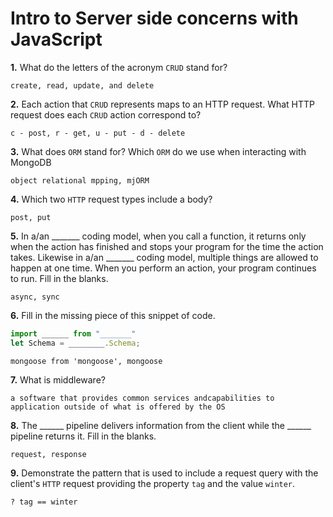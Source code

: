 # Intro to Server side concerns with JavaScript

**1.** What do the letters of the acronym `CRUD` stand for?
<!-- enter you answer in the space below -->
```
create, read, update, and delete
```
**2.** Each action that `CRUD` represents maps to an HTTP request. What HTTP request does each `CRUD` action correspond to?
<!-- enter you answer in the space below -->
```
c - post, r - get, u - put - d - delete
```
**3.** What does `ORM` stand for? Which `ORM` do we use when interacting with MongoDB
<!-- enter you answer in the space below -->
```
object relational mpping, mjORM
```
**4.** Which two `HTTP` request types include a body?
<!-- enter you answer in the space below -->
```
post, put
```
**5.** In a/an _______ coding model, when you call a function, it returns only when the action has finished and stops your program for the time the action takes. Likewise in a/an _______ coding model, multiple things are allowed to happen at one time. When you perform an action, your program continues to run.  Fill in the blanks.
<!-- enter you answer in the space below -->
```
async, sync
```

**6.** Fill in the missing piece of this snippet of code.
```js
import ______ from "_______"
let Schema = ________.Schema;
```
<!-- enter you answer in the space below -->
```
mongoose from 'mongoose', mongoose
```
**7.** What is middleware?
<!-- enter you answer in the space below -->
```
a software that provides common services andcapabilities to application outside of what is offered by the OS
```
**8.** The ______ pipeline delivers information from the client while the ______ pipeline returns it. Fill in the blanks. 
<!-- enter you answer in the space below -->
```
request, response
```
**9.** 
Demonstrate the pattern that is used to include a request query with the client's `HTTP` request providing the property `tag` and the value `winter`.
<!-- enter you answer in the space below -->
```
? tag == winter
```